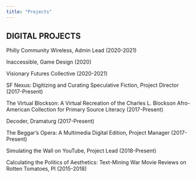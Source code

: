 ```yaml
---
title: "Projects"
---
```


## DIGITAL PROJECTS										
Philly Community Wireless, Admin Lead (2020-2021)    	

Inaccessible, Game Design (2020)  

Visionary Futures Collective (2020-2021)  

SF Nexus: Digitizing and Curating Speculative Fiction, Project Director (2017-Present)  

The Virtual Blockson: A Virtual Recreation of the Charles L. Blockson Afro-American Collection for Primary Source Literacy (2017-Present)

Decoder, Dramaturg (2017-Present)

The Beggar’s Opera: A Multimedia Digital Edition, Project Manager (2017-Present)

Simulating the Wall on YouTube, Project Lead (2018-Present)

Calculating the Politics of Aesthetics: Text-Mining War Movie Reviews on Rotten Tomatoes, PI (2015-2018)  